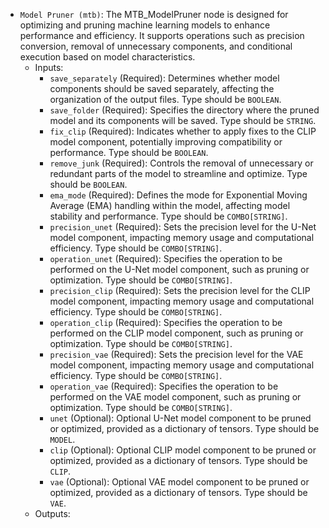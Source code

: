 - `Model Pruner (mtb)`: The MTB_ModelPruner node is designed for optimizing and pruning machine learning models to enhance performance and efficiency. It supports operations such as precision conversion, removal of unnecessary components, and conditional execution based on model characteristics.
    - Inputs:
        - `save_separately` (Required): Determines whether model components should be saved separately, affecting the organization of the output files. Type should be `BOOLEAN`.
        - `save_folder` (Required): Specifies the directory where the pruned model and its components will be saved. Type should be `STRING`.
        - `fix_clip` (Required): Indicates whether to apply fixes to the CLIP model component, potentially improving compatibility or performance. Type should be `BOOLEAN`.
        - `remove_junk` (Required): Controls the removal of unnecessary or redundant parts of the model to streamline and optimize. Type should be `BOOLEAN`.
        - `ema_mode` (Required): Defines the mode for Exponential Moving Average (EMA) handling within the model, affecting model stability and performance. Type should be `COMBO[STRING]`.
        - `precision_unet` (Required): Sets the precision level for the U-Net model component, impacting memory usage and computational efficiency. Type should be `COMBO[STRING]`.
        - `operation_unet` (Required): Specifies the operation to be performed on the U-Net model component, such as pruning or optimization. Type should be `COMBO[STRING]`.
        - `precision_clip` (Required): Sets the precision level for the CLIP model component, impacting memory usage and computational efficiency. Type should be `COMBO[STRING]`.
        - `operation_clip` (Required): Specifies the operation to be performed on the CLIP model component, such as pruning or optimization. Type should be `COMBO[STRING]`.
        - `precision_vae` (Required): Sets the precision level for the VAE model component, impacting memory usage and computational efficiency. Type should be `COMBO[STRING]`.
        - `operation_vae` (Required): Specifies the operation to be performed on the VAE model component, such as pruning or optimization. Type should be `COMBO[STRING]`.
        - `unet` (Optional): Optional U-Net model component to be pruned or optimized, provided as a dictionary of tensors. Type should be `MODEL`.
        - `clip` (Optional): Optional CLIP model component to be pruned or optimized, provided as a dictionary of tensors. Type should be `CLIP`.
        - `vae` (Optional): Optional VAE model component to be pruned or optimized, provided as a dictionary of tensors. Type should be `VAE`.
    - Outputs:
